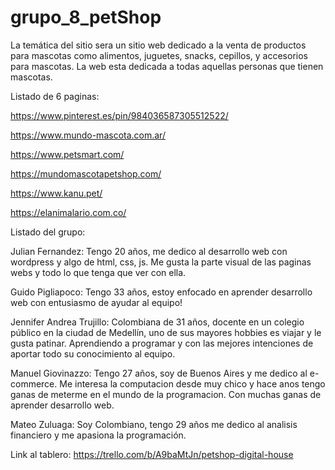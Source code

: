 # grupo_8_petShop
La temática del sitio sera un sitio web dedicado a la venta de productos para mascotas como alimentos, juguetes, snacks, cepillos, y accesorios para mascotas.
La web esta dedicada a todas aquellas personas que tienen mascotas.

Listado de 6 paginas: 

https://www.pinterest.es/pin/984036587305512522/ 

https://www.mundo-mascota.com.ar/

https://www.petsmart.com/

https://mundomascotapetshop.com/

https://www.kanu.pet/

https://elanimalario.com.co/

Listado del grupo: 

Julian Fernandez: Tengo 20 años, me dedico al desarrollo web con wordpress y algo de html, css, js. Me gusta la parte visual de las paginas webs y todo lo que tenga que ver con ella.

Guido Pigliapoco: Tengo 33 años, estoy enfocado en aprender desarrollo web con entusiasmo de ayudar al equipo!

Jennifer Andrea Trujillo: Colombiana de 31 años, docente en un colegio público en la ciudad de Medellín, uno de sus mayores hobbies es viajar y le gusta patinar. Aprendiendo a programar y con las mejores intenciones de aportar todo su conocimiento al equipo.

Manuel Giovinazzo: Tengo 27 años, soy de Buenos Aires y me dedico al e-commerce. Me interesa la computacion desde muy chico y hace anos tengo ganas de meterme en el mundo de la programacion. Con muchas ganas de aprender desarrollo web.

Mateo Zuluaga: Soy Colombiano, tengo 29 años me dedico al analisis financiero y me apasiona la programación.

Link al tablero:
https://trello.com/b/A9baMtJn/petshop-digital-house






